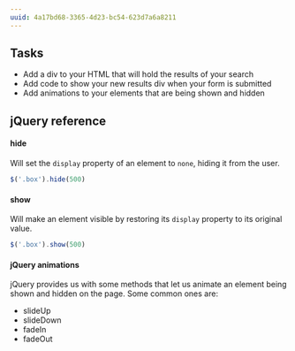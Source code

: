 ```yaml
---
uuid: 4a17bd68-3365-4d23-bc54-623d7a6a8211
---
```


## Tasks

- Add a div to your HTML that will hold the results of your search
- Add code to show your new results div when your form is submitted
- Add animations to your elements that are being shown and hidden

## jQuery reference

#### hide

Will set the `display` property of an element to `none`, hiding it from the user.

```javascript
$('.box').hide(500)
```

#### show

Will make an element visible by restoring its `display` property to its original value.

```javascript
$('.box').show(500)
```

#### jQuery animations

jQuery provides us with some methods that let us animate an element being shown and hidden on the page. Some common ones are:

- slideUp
- slideDown
- fadeIn
- fadeOut

